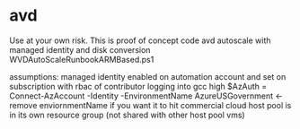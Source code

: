 # avd
Use at your own risk. This is proof of concept code
avd autoscale with managed identity and disk conversion 
WVDAutoScaleRunbookARMBased.ps1

assumptions:
managed identity enabled on automation account and set on subscription with rbac of contributor logging into gcc high
 $AzAuth = Connect-AzAccount -Identity -EnvironmentName AzureUSGovernment <-remove enviornmentName if you want it to hit commercial cloud
host pool is in its own resource group (not shared with other host pool vms)


